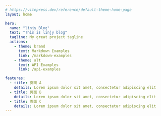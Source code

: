 ```yaml
---
# https://vitepress.dev/reference/default-theme-home-page
layout: home

hero:
  name: "linjy Blog"
  text: "This is linjy blog"
  tagline: My great project tagline
  actions:
    - theme: brand
      text: Markdown Examples
      link: /markdown-examples
    - theme: alt
      text: API Examples
      link: /api-examples

features:
  - title: 页面 A
    details: Lorem ipsum dolor sit amet, consectetur adipiscing elit
  - title: 页面 B
    details: Lorem ipsum dolor sit amet, consectetur adipiscing elit
  - title: 页面 C
    details: Lorem ipsum dolor sit amet, consectetur adipiscing elit
---
```


